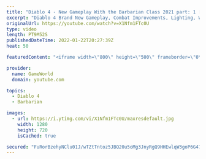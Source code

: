 ```yaml
---
title: "Diablo 4 - New Gameplay With the Barbarian Class 2021 part: 1 [FHD 1080p]"
excerpt: "Diablo 4 Brand New Gameplay, Combat Improvements, Lighting, Weapon Buffs and More Subscribe to GameWorld YouTube ..."
originalUrl: https://youtube.com/watch?v=X1Nfm1FTc0U
type: video
length: PT9M52S
publishedDateTime: 2022-01-22T20:27:39Z
heat: 50

featuredContent: "<iframe width=\"800\" height=\"500\" frameborder=\"0\" src=\"https://www.youtube.com/embed/X1Nfm1FTc0U\" allow=\"accelerometer; autoplay; encrypted-media; gyroscope; picture-in-picture\" allowfullscreen></iframe>"

provider:
  name: GameWorld
  domain: youtube.com

topics:
  - Diablo 4
  - Barbarian

images:
  - url: https://i.ytimg.com/vi/X1Nfm1FTc0U/maxresdefault.jpg
    width: 1280
    height: 720
    isCached: true

secured: "FuRorBzehyNClu01J/wTZtTntoz5JBQ20u5oMg3JnyRgQ9HHEwlqW3goP6G47+W3i+1qhXINCigR0tbaLrMjRXDgNT3Q1gHUlpdm7q565u8svPSqXBLMwvX5UMVo41FdJVQKzQPqlSG+N56QMyoJAz8wZ21GYpvzGwSp819ca/c+8iklngBcd4Scn/OjkArH8qxBqO+PQEeWNR6KLuN5IpnDz2k/xmBnto2ATbADjJC7eTVK14GobDAw6FsnhTqKIiDASlq/7Kf1ITADmwjv8oY+dFV077LVkQL0c2KqvmExBVK7iFLk8SsPnOwe8V1mebPfCDPAOXb8zlCYSVkxCTdmuXOyGyWrkZmAmCTOcQEg0M9uEkoHzYoz3eS97uBSVlVaTNsm/fsAbh8UknvCB+0Akznp7SW3myi+5dX8t7E=;QO4ZMVmglI0XWfVnfpqqKg=="
---
```


